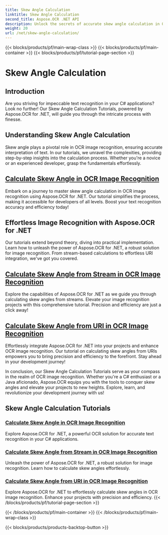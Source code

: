 ```yaml
---
title: Skew Angle Calculation
linktitle: Skew Angle Calculation
second_title: Aspose.OCR .NET API
description: Unlock the secrets of accurate skew angle calculation in OCR image recognition with Aspose.OCR for .NET. Enhance precision and efficiency effortlessly in your projects.
weight: 20
url: /net/skew-angle-calculation/
---
```


{{< blocks/products/pf/main-wrap-class >}}
{{< blocks/products/pf/main-container >}}
{{< blocks/products/pf/tutorial-page-section >}}

# Skew Angle Calculation

## Introduction

Are you striving for impeccable text recognition in your C# applications? Look no further! Our Skew Angle Calculation Tutorials, powered by Aspose.OCR for .NET, will guide you through the intricate process with finesse.

## Understanding Skew Angle Calculation
Skew angle plays a pivotal role in OCR image recognition, ensuring accurate interpretation of text. In our tutorials, we unravel the complexities, providing step-by-step insights into the calculation process. Whether you're a novice or an experienced developer, grasp the fundamentals effortlessly.

## [Calculate Skew Angle in OCR Image Recognition](./calculate-skew-angle/)
Embark on a journey to master skew angle calculation in OCR image recognition using Aspose.OCR for .NET. Our tutorial simplifies the process, making it accessible for developers of all levels. Boost your text recognition accuracy and efficiency today!

## Effortless Image Recognition with Aspose.OCR for .NET
Our tutorials extend beyond theory, diving into practical implementation. Learn how to unleash the power of Aspose.OCR for .NET, a robust solution for image recognition. From stream-based calculations to effortless URI integration, we've got you covered.

## [Calculate Skew Angle from Stream in OCR Image Recognition](./calculate-skew-angle-from-stream/)
Explore the capabilities of Aspose.OCR for .NET as we guide you through calculating skew angles from streams. Elevate your image recognition projects with this comprehensive tutorial. Precision and efficiency are just a click away!

## [Calculate Skew Angle from URI in OCR Image Recognition](./calculate-skew-angle-from-uri/)
Effortlessly integrate Aspose.OCR for .NET into your projects and enhance OCR image recognition. Our tutorial on calculating skew angles from URIs empowers you to bring precision and efficiency to the forefront. Stay ahead in your development journey!

In conclusion, our Skew Angle Calculation Tutorials serve as your compass in the realm of OCR image recognition. Whether you're a C# enthusiast or a Java aficionado, Aspose.OCR equips you with the tools to conquer skew angles and elevate your projects to new heights. Explore, learn, and revolutionize your development journey with us!
## Skew Angle Calculation Tutorials
### [Calculate Skew Angle in OCR Image Recognition](./calculate-skew-angle/)
Explore Aspose.OCR for .NET, a powerful OCR solution for accurate text recognition in your C# applications.
### [Calculate Skew Angle from Stream in OCR Image Recognition](./calculate-skew-angle-from-stream/)
Unleash the power of Aspose.OCR for .NET, a robust solution for image recognition. Learn how to calculate skew angles effortlessly.
### [Calculate Skew Angle from URI in OCR Image Recognition](./calculate-skew-angle-from-uri/)
Explore Aspose.OCR for .NET to effortlessly calculate skew angles in OCR image recognition. Enhance your projects with precision and efficiency.
{{< /blocks/products/pf/tutorial-page-section >}}

{{< /blocks/products/pf/main-container >}}
{{< /blocks/products/pf/main-wrap-class >}}

{{< blocks/products/products-backtop-button >}}
